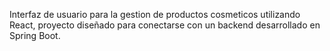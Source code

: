 Interfaz de usuario para la gestion de productos cosmeticos utilizando React, proyecto diseñado para conectarse con un backend desarrollado en Spring Boot.
